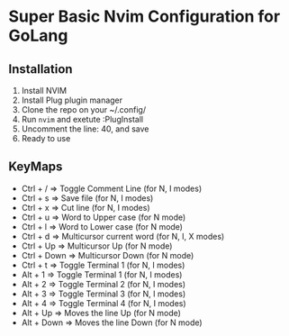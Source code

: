 # Super Basic Nvim Configuration for GoLang
## Installation 
1. Install NVIM
2. Install Plug plugin manager
3. Clone the repo on your ~/.config/
4. Run `nvim` and exetute :PlugInstall
5. Uncomment the line: 40, and save
6. Ready to use


## KeyMaps 
- Ctrl + /     => Toggle Comment Line       (for N, I modes)
- Ctrl + s     => Save file                 (for N, I modes) 
- Ctrl + x     => Cut line                  (for N, I modes)
- Ctrl + u     => Word to Upper case        (for N mode)
- Ctrl + l     => Word to Lower case        (for N mode)
- Ctrl + d     => Multicursor current word  (for N, I, X modes)
- Ctrl + Up    => Multicursor Up            (for N mode)
- Ctrl + Down  => Multicursor Down          (for N mode)
- Ctrl + t     => Toggle Terminal 1         (for N, I modes)       
- Alt + 1      => Toggle Terminal 1         (for N, I modes) 
- Alt + 2      => Toggle Terminal 2         (for N, I modes)
- Alt + 3      => Toggle Terminal 3         (for N, I modes)
- Alt + 4      => Toggle Terminal 4         (for N, I modes)
- Alt + Up     => Moves the line Up         (for N mode)
- Alt + Down   => Moves the line Down       (for N mode)
